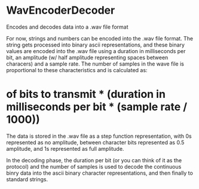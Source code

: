 # WavEncoderDecoder
Encodes and decodes data into a .wav file format

For now, strings and numbers can be encoded into the .wav file format.
The string gets processed into binary ascii representations, and these binary values are encoded into the .wav file 
using a duration in milliseconds per bit, an amplitude (w/ half amplitude representing spaces between characers) and a sample rate.
The number of samples in the wave file is proportional to these characteristics and is calculated as:
  # of bits to transmit * (duration in milliseconds per bit * (sample rate / 1000))

The data is stored in the .wav file as a step function representation, with 0s represented as no amplitude, between character bits represented
as 0.5 amplitude, and 1s represented as full amplitude.

In the decoding phase, the duration per bit (or you can think of it as the protocol) and the number of samples is used
to decode the continuous binry data into the ascii binary character representations, and then finally to standard strings.
